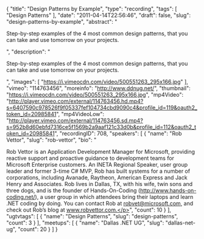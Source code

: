 {
  "title": "Design Patterns by Example",
  "type": "recording",
  "tags": [
    "Design Patterns"
  ],
  "date": "2011-04-14T22:56:46",
  "draft": false,
  "slug": "design-patterns-by-example",
  "abstract": "<p>Step-by-step examples of the 4 most common design patterns, that you can take and use tomorrow on your projects.</p>",
  "description": "<p>Step-by-step examples of the 4 most common design patterns, that you can take and use tomorrow on your projects.</p>",
  "images": [
    "https://i.vimeocdn.com/video/500551263_295x166.jpg"
  ],
  "vimeo": "114763456",
  "moreinfo": "http://www.ddnug.net/",
  "thumbnail": "https://i.vimeocdn.com/video/500551263_295x166.jpg",
  "mp4Video": "http://player.vimeo.com/external/114763456.hd.mp4?s=6407590c978526f9f05337fef104734cbd9090c4&profile_id=119&oauth2_token_id=20985841",
  "mp4VideoLow": "http://player.vimeo.com/external/114763456.sd.mp4?s=952b8d60ebfd7316ce5f1569b2a9aaf121c33d0b&profile_id=112&oauth2_token_id=20985841",
  "recordingID": 708,
  "speakers": [
    {
      "name": "Rob Vettor",
      "slug": "rob-vettor",
      "bio": "<p>Rob Vettor is an Application Development Manager for Microsoft, providing reactive support and proactive guidance to development teams for Microsoft Enterprise customers. An INETA Regional Speaker, user group leader and former 3-time C# MVP, Rob has built systems for a number of corporations, including Avanade, Raytheon, American Express and Jack Henry and Associates. Rob lives in Dallas, TX, with his wife, twin sons and three dogs, and is the founder of Hands-On-Coding (http://www.hands-on-coding.net/), a user group in which attendees bring their laptops and learn .NET coding by doing. You can contact Rob at robvet@microsoft.com, and check out Rob’s blog at www.robvettor.com.</p>",
      "count": 10
    }
  ],
  "ugtvtags": [
    {
      "name": "Design Patterns",
      "slug": "design-patterns",
      "count": 3
    }
  ],
  "meetups": [
    {
      "name": "Dallas .NET UG",
      "slug": "dallas-net-ug",
      "count": 20
    }
  ]
}